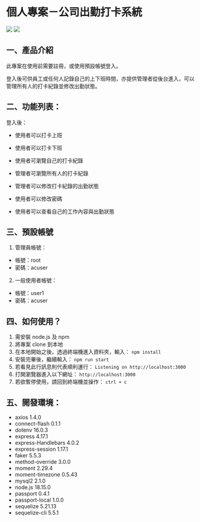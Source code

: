 # 個人專案－公司出勤打卡系統

![](https://hackmd.io/_uploads/HyCZGdHF3.png)
![](https://hackmd.io/_uploads/H1NHfdSKn.png)

## 一、產品介紹

此專案在使用前需要註冊，或使用預設帳號登入。

登入後可供員工或任何人記錄自己的上下班時間，亦提供管理者從後台進入，可以管理所有人的打卡紀錄並修改出勤狀態。

## 二、功能列表：

登入後：

- 使用者可以打卡上班

- 使用者可以打卡下班

- 使用者可瀏覽自己的打卡紀錄

- 管理者可瀏覽所有人的打卡紀錄

- 管理者可以修改打卡紀錄的出勤狀態

- 使用者可以修改密碼

- 使用者可以查看自己的工作內容與出勤狀態

## 三、預設帳號

1. 管理員帳號：

- 帳號：root
- 密碼：acuser

2. 一般使用者帳號：

- 帳號：user1
- 密碼：acuser

## 四、如何使用？

1. 需安裝 node.js 及 npm
2. 將專案 clone 到本地
3. 在本地開始之後，透過終端機進入資料夾，輸入：
   `npm install`
4. 安裝完畢後，繼續輸入：
   `npm run start`
5. 若看見此行訊息則代表順利運行：
   `Listening on http://localhost:3000`
6. 打開瀏覽器進入以下網址：
   `http://localhost:3000`
7. 若欲暫停使用，請回到終端機並操作：
   `ctrl + c`

## 五、開發環境：

- axios 1.4.0
- connect-flash 0.1.1
- dotenv 16.0.3
- express 4.17.1
- express-Handlebars 4.0.2
- express-session 1.17.1
- faker 5.5.3
- method-override 3.0.0
- moment 2.29.4
- moment-timezone 0.5.43
- mysql2 2.1.0
- node.js 18.15.0
- passport 0.4.1
- passport-local 1.0.0
- sequelize 5.21.13
- sequelize-cli 5.5.1
